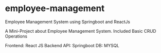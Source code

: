 # employee-management
Employee Management System using Springboot and ReactJs

A Mini-Project about Employee Management System. Included Basic CRUD Operations

Frontend: React JS
Backend
API: Springboot
DB: MYSQL
